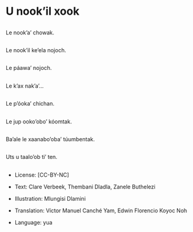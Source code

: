 # U nook’il xook

##
Le nook’a’ chowak.

##
Le nook’il ke’ela nojoch.

##
Le páawa’ nojoch.

##
Le k’ax nak’a’…

##
Le p’óoka’ chichan.

##
Le jup ooko’obo’ kóomtak.

##
Ba’ale le xaanabo’oba’ túumbentak.

##
Uts u taalo’ob ti’ ten.

##
* License: [CC-BY-NC]
* Text: Clare Verbeek, Thembani Dladla, Zanele Buthelezi
* Illustration: Mlungisi Dlamini
* Translation: Víctor Manuel Canché Yam, Edwin Florencio Koyoc Noh

* Language: yua
